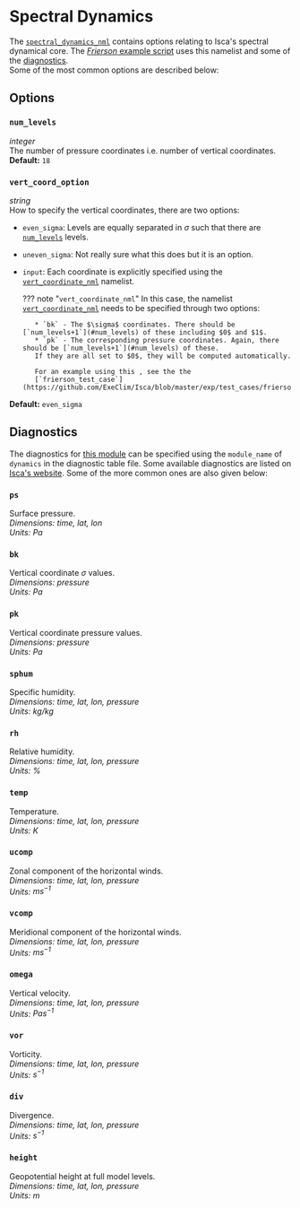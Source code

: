 # Spectral Dynamics
The [`spectral_dynamics_nml`](https://github.com/ExeClim/Isca/blob/master/src/atmos_spectral/model/spectral_dynamics.F90) 
contains options relating to Isca's spectral dynamical core. 
The [*Frierson* example script](https://github.com/ExeClim/Isca/blob/master/exp/test_cases/frierson/frierson_test_case.py)
uses this namelist and some of the [diagnostics](#diagnostics).</br>
Some of the most common options are described below:

## Options
### `num_levels`
*integer*</br>
The number of pressure coordinates i.e. number of vertical coordinates. </br>
**Default:** `18`

### `vert_coord_option`
*string*</br>
How to specify the vertical coordinates, there are two options: </br>

* `even_sigma`: Levels are equally separated in $\sigma$ such that there are [`num_levels`](#num_levels) levels. </br>
* `uneven_sigma`: Not really sure what this does but it is an option.
* `input`: Each coordinate is explicitly specified using the 
[`vert_coordinate_nml`](https://github.com/ExeClim/Isca/blob/master/src/atmos_spectral/init/vert_coordinate.F90) 
namelist. </br>

    ??? note "`vert_coordinate_nml`"
         In this case, the namelist 
         [`vert_coordinate_nml`](https://github.com/ExeClim/Isca/blob/master/src/atmos_spectral/init/vert_coordinate.F90)
         needs to be specified through two options:

         * `bk` - The $\sigma$ coordinates. There should be [`num_levels+1`](#num_levels) of these including $0$ and $1$.
         * `pk` - The corresponding pressure coordinates. Again, there should be [`num_levels+1`](#num_levels) of these.
         If they are all set to $0$, they will be computed automatically.
        
         For an example using this , see the the 
         [`frierson_test_case`](https://github.com/ExeClim/Isca/blob/master/exp/test_cases/frierson/frierson_test_case.py).


**Default:** `even_sigma`

## Diagnostics
The diagnostics for 
[this module](https://github.com/ExeClim/Isca/blob/master/src/atmos_spectral/model/spectral_dynamics.F90) 
can be specified using the `module_name` of `dynamics` in the 
diagnostic table file. Some available diagnostics are listed  on 
[Isca's website](https://execlim.github.io/Isca/modules/diag_manager_mod.html#output-fields). Some 
of the more common ones are also given below:

### `ps`
Surface pressure.</br>
*Dimensions: time, lat, lon*</br>
*Units: $Pa$*

### `bk`
Vertical coordinate $\sigma$ values.</br>
*Dimensions: pressure*</br>
*Units: $Pa$*

### `pk`
Vertical coordinate pressure values.</br>
*Dimensions: pressure*</br>
*Units: $Pa$*

### `sphum`
Specific humidity.</br>
*Dimensions: time, lat, lon, pressure*</br>
*Units: $kg/kg$*

### `rh`
Relative humidity.</br>
*Dimensions: time, lat, lon, pressure*</br>
*Units: $\%$*

### `temp`
Temperature.</br>
*Dimensions: time, lat, lon, pressure*</br>
*Units: $K$*

### `ucomp`
Zonal component of the horizontal winds.</br>
*Dimensions: time, lat, lon, pressure*</br>
*Units: $ms^{-1}$*

### `vcomp`
Meridional component of the horizontal winds.</br>
*Dimensions: time, lat, lon, pressure*</br>
*Units: $ms^{-1}$*

### `omega`
Vertical velocity.</br>
*Dimensions: time, lat, lon, pressure*</br>
*Units: $Pas^{-1}$*

### `vor`
Vorticity.</br>
*Dimensions: time, lat, lon, pressure*</br>
*Units: $s^{-1}$*

### `div`
Divergence.</br>
*Dimensions: time, lat, lon, pressure*</br>
*Units: $s^{-1}$*

### `height`
Geopotential height at full model levels.</br>
*Dimensions: time, lat, lon, pressure*</br>
*Units: $m$*
